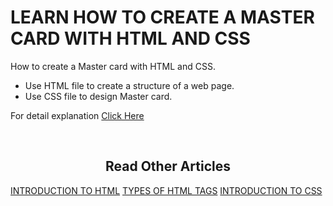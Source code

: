 # LEARN HOW TO CREATE A MASTER CARD WITH HTML AND CSS
<p>How to create a Master card with HTML and CSS.</p>
<ul>
<li>Use HTML file to create a structure of a web page.</li>
<li>Use CSS file to design Master card.</li>
</ul>

<p>For detail explanation <a href="https://projects.sparkifysolutions.com/master-card-with-html-and-css/">Click Here</a></p>
<br>

<h2 align="center">Read Other Articles</h2>
<a href="https://blogs.sparkifysolutions.com/introduction-to-html/">INTRODUCTION TO HTML</a>
<a href="https://blogs.sparkifysolutions.com/tags-in-html/">TYPES OF HTML TAGS</a>
<a href="https://blogs.sparkifysolutions.com/a-brief-history-of-css/">INTRODUCTION TO CSS</a>